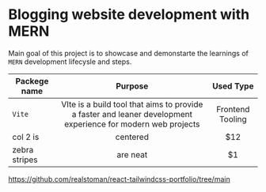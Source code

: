 # Blogging website development with MERN

Main goal of this project is to showcase and demonstarte the learnings of `MERN` development lifecysle and steps.

| Packege name     |  Purpose| Used Type          |
| ------------- |:-------------:|:-------------:| 
| `Vite`      | VIte is a build tool that aims to provide a faster and leaner development experience for modern web projects | Frontend Tooling |
| col 2 is      | centered      |   $12 |
| zebra stripes | are neat      |    $1 |


https://github.com/realstoman/react-tailwindcss-portfolio/tree/main